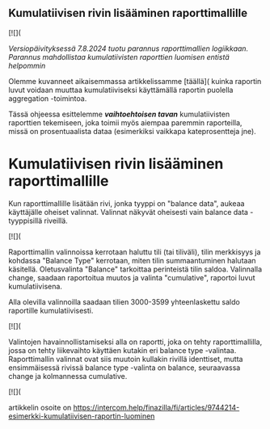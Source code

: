 ## Kumulatiivisen rivin lisääminen raporttimallille

[![](

*Versiopäivityksessä 7.8.2024 tuotu parannus raporttimallien logiikkaan. Parannus mahdollistaa kumulatiivisten raporttien luomisen entistä helpommin*

Olemme kuvanneet aikaisemmassa artikkelissamme [täällä]( kuinka raportin luvut voidaan muuttaa kumulatiiviseksi käyttämällä raportin puolella aggregation -toimintoa.

Tässä ohjeessa esittelemme ***vaihtoehtoisen tavan*** kumulatiivisten raporttien tekemiseen, joka toimii myös aiempaa paremmin raporteilla, missä on prosentuaalista dataa (esimerkiksi vaikkapa kateprosentteja jne).

# Kumulatiivisen rivin lisääminen raporttimallille

Kun raporttimallille lisätään rivi, jonka tyyppi on "balance data", aukeaa käyttäjälle oheiset valinnat. Valinnat näkyvät oheisesti vain balance data -tyyppisillä riveillä.

[![](

Raporttimallin valinnoissa kerrotaan haluttu tili (tai tiliväli), tilin merkkisyys ja kohdassa "Balance Type" kerrotaan, miten tilin summaantuminen halutaan käsitellä. Oletusvalinta "Balance" tarkoittaa perinteistä tilin saldoa. Valinnalla change, saadaan raportoitua muutos ja valinta "cumulative", raportoi luvut kumulatiivisena.

Alla olevilla valinnoilla saadaan tilien 3000-3599 yhteenlaskettu saldo raportille kumulatiivisesti.

[![](

Valintojen havainnollistamiseksi alla on raportti, joka on tehty raporttimallilla, jossa on tehty liikevaihto käyttäen kutakin eri balance type -valintaa. Raporttimallin valinnat ovat siis muutoin kullakin rivillä identtiset, mutta ensimmäisessä rivissä balance type -valinta on balance, seuraavassa change ja kolmannessa cumulative.

[![](



artikkelin osoite on https://intercom.help/finazilla/fi/articles/9744214-esimerkki-kumulatiivisen-raportin-luominen

